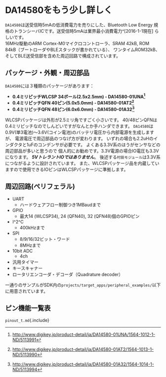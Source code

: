 
# DA14580をもう少し詳しく
`DA14580`は送受信時5mAの低消費電力を売りにした、Bluetooth Low Energy
規格のトランシーバICです。送受信時5mAは業界最小消費電力^[2016-1-1現在]
らしいです。  
16MHz駆動のARM Cortex-M0マイクロコントローラ、SRAM 42kB, ROM 84kB（ブートローダやBLEスタックが書かれている）、
ワンタイムROM32kB、そしてBLE送受信部を含めた周辺回路で構成されています。

<!--
Features
* Complies with Bluetooth V4.1, ETSI EN 300 328 and
EN 300 440 Class 2 (Europe), FCC CFR47 Part 15
(US) and ARIB STD-T66 (Japan)
* Processing power
* 16 MHz 32 bit ARM Cortex-M0 with SWD interface
* Dedicated Link Layer Processor
* AES-128 bit encryption Processor
* Memories
* 32 kB One-Time-Programmable (OTP) memory
* 42 kB System SRAM
* 84 kB ROM
* 8 kB Retention SRAM
* Power management
* Integrated Buck/Boost DC-DC converter
* P0, P1, P2 and P3 ports with 3.3 V tolerance
* Easy decoupling of only 4 supply pins
* Supports coin (typ. 3.0 V) and alkaline (typ. 1.5 V)
battery cells
* 10-bit ADC for battery voltage measurement
* Digital controlled oscillators
* 16 MHz crystal (±20 ppm max) and RC oscillator
* 32 kHz crystal (±50 ppm, ±500 ppm max) and
RCX oscillator
* General purpose, Capture and Sleep timers
* Digital interfaces
* General purpose I/Os: 14 (WLCSP34 package),
24 (QFN40 package), 32 (QFN48 package)
* 2 UARTs with hardware flow control up to 1 MBd
* SPI+™ interface
* I2C bus at 100 kHz, 400 kHz
* 3-axes capable Quadrature Decoder
* Analog interfaces
* 4-channel 10-bit ADC
* Radio transceiver
* Fully integrated 2.4 GHz CMOS transceiver
* Single wire antenna: no RF matching or RX/TX
switching required
* Supply current at VBAT3V:
TX: 3.4 mA, RX: 3.7 mA (with ideal DC-DC)
* 0 dBm transmit output power
* -20 dBm output power in “Near Field Mode”
* -93 dBm receiver sensitivity
* Packages:
* WLCSP 34 pins, 2.436 mm x 2.436 mm
* QFN 40 pins, 5 mm x 5 mm
* QFN 48 pins, 6 mm x 6 mm
-->

## パッケージ・外観・周辺部品
`DA14580`には３種類のパッケージがあります：

* **0.4ミリピッチWLCSP 34ボール(2.5x2.5mm) - DA14580-01UNA[^1.1]**
* **0.4ミリピッチQFN 40ピン(5.0x5.0mm) - DA14580-01AT2[^1.2]**
* **0.4ミリピッチQFN 48ピン(6.0x6.0mm) - DA14580-01A32[^1.3]**

WLCSPパッケージは外形が2.5ミリ角ですごく小さいです。
40/48ピンQFNは0.4ミリピッチなのでしんどいですがなんとか手ハンダできます。
`DA14580`は0.9V(単3電池)〜3.6V(コイン電池)のバッテリ電圧から内部電源を生成しますが、
電源電圧で周辺部品のつなげ方が変わります。
いずれの場合も2.2uHのインダクタと1uFのコンデンサが必要です。
よくある3.3V系のほうがセンサなどの周辺部品が多いと思うので
個人的にお勧めです。3.3V電源の場合IO電圧も3.3Vになります。
___5VトレラントIOではありません___。
後述する`村田モジュール`は3.3V系につながるように設計されています。
また、WLCSPパッケージ品を内蔵していますので使用できるIOピンはWLCSPパッケージに準拠します。

## 周辺回路(ペリフェラル)
* UART
  * ハードウェアフロー制御つき1MBaudまで
* GPIO
  * 最大14 (WLCSP34), 24 (QFN40), 32 (QFN48)個のGPIOピン
* I^2^C
  * 400kHzまで
* SPI
  * 8/9/16/32ビット・ワード
  * 8MHzまで
* 10bit ADC
  * 4ch
* 汎用タイマー
* キースキャナー
* ロータリエンコーダ・デコーダ（Quadrature decoder）

一通りのサンプルがSDK内の`projects/target_apps/peripheral_examples/`以下に用意されています。

## ピン機能一覧表

`pinout_t.md`{.include}

[^1.1]: http://www.digikey.jp/product-detail/ja/DA14580-01UNA/1564-1012-1-ND/5113991
[^1.2]: http://www.digikey.jp/product-detail/ja/DA14580-01AT2/1564-1013-1-ND/5113990
[^1.3]: http://www.digikey.jp/product-detail/ja/DA14580-01A32/1564-1014-1-ND/5113994
[^1.4]: Nordicが送受信時5.5mAという新シリーズを出しちゃいました。その新シリーズで旧型番と互換性があるモジュールも登場しました。やばいです(迫真)
